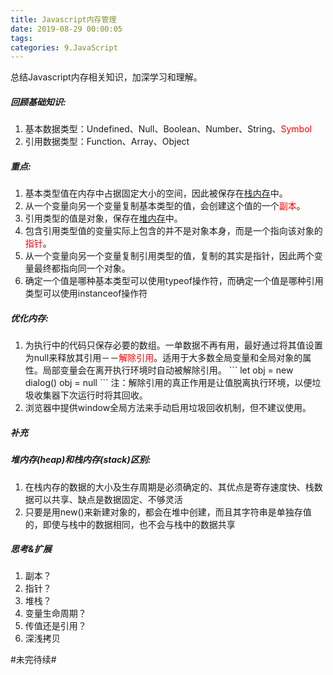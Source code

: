 ```yaml
---
title: Javascript内存管理
date: 2019-08-29 00:00:05
tags:
categories: 9.JavaScript
---
```

<p>总结Javascript内存相关知识，加深学习和理解。</p>
<style type="text/css">
.red{color:red;}
</style>

<!-- more -->

<h5>回顾基础知识:</h5>
<ol>
  <li>基本数据类型：Undefined、Null、Boolean、Number、String、<span class="red">Symbol</span></li>
  <li>引用数据类型：Function、Array、Object</li>
</ol>

<h5>重点:</h5>
<ol>
  <li>基本类型值在内存中占据固定大小的空间，因此被保存在<a href="#index">栈内存</a>中。</li>
  <li>从一个变量向另一个变量复制基本类型的值，会创建这个值的一个<span class="red">副本</span>。</li>
  <li>引用类型的值是对象，保存在<a href="#index">堆内存</a>中。</li>
  <li>包含引用类型值的变量实际上包含的并不是对象本身，而是一个指向该对象的<span class="red">指针</span>。</li>
  <li>从一个变量向另一个变量复制引用类型的值，复制的其实是指针，因此两个变量最终都指向同一个对象。</li>
  <li>确定一个值是哪种基本类型可以使用typeof操作符，而确定一个值是哪种引用类型可以使用instanceof操作符</li>
</ol>

<h5>优化内存:</h5>
<ol>
  <li>为执行中的代码只保存必要的数组。一单数据不再有用，最好通过将其值设置为null来释放其引用－－<span class="red">解除引用</span>。适用于大多数全局变量和全局对象的属性。局部变量会在离开执行环境时自动被解除引用。
  ```
  let obj = new dialog()
  obj = null
  ```
  注：解除引用的真正作用是让值脱离执行环境，以便垃圾收集器下次运行时将其回收。
  </li>
  <li>浏览器中提供window全局方法来手动启用垃圾回收机制，但不建议使用。</li>
</ol>


<h5>补充</h5>
<h5 name="index">堆内存(heap)和栈内存(stack)区别:</h5>
<ol>
  <li>在栈内存的数据的大小及生存周期是必须确定的、其优点是寄存速度快、栈数据可以共享、缺点是数据固定、不够灵活</li>
  <li>只要是用new()来新建对象的，都会在堆中创建，而且其字符串是单独存值的，即使与栈中的数据相同，也不会与栈中的数据共享</li>
</ol>

<h5>思考&扩展</h5>
<ol>
  <li>副本？</li>
  <li>指针？</li>
  <li>堆栈？</li>
  <li>变量生命周期？</li>
  <li>传值还是引用？</li>
  <li>深浅拷贝</li>
</ol>

#未完待续#